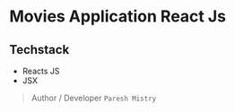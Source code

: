 # Movies Application React Js 

## Techstack 

- Reacts JS
- JSX

> Author / Developer
`Paresh Mistry`

